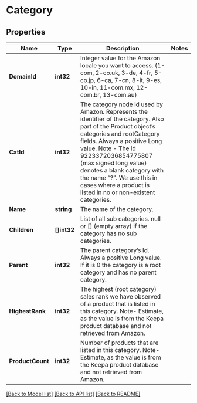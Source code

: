 # Category

## Properties
Name | Type | Description | Notes
------------ | ------------- | ------------- | -------------
**DomainId** | **int32** | Integer value for the Amazon locale you want to access. (1-com, 2-co.uk, 3-de, 4-fr, 5-co.jp, 6-ca, 7-cn, 8-it, 9-es, 10-in, 11-com.mx, 12-com.br, 13-com.au) | 
**CatId** | **int32** | The category node id used by Amazon. Represents the identifier of the category. Also part of the Product object’s categories and rootCategory fields. Always a positive Long value. Note - The id 9223372036854775807 (max signed long value) denotes a blank category with the name “?”. We use this in cases where a product is listed in no or non-existent categories. | 
**Name** | **string** | The name of the category. | 
**Children** | **[]int32** | List of all sub categories. null or [] (empty array) if the category has no sub categories. | 
**Parent** | **int32** | The parent category’s Id. Always a positive Long value. If it is 0 the category is a root category and has no parent category. | 
**HighestRank** | **int32** | The highest (root category) sales rank we have observed of a product that is listed in this category. Note- Estimate, as the value is from the Keepa product database and not retrieved from Amazon. | 
**ProductCount** | **int32** | Number of products that are listed in this category. Note- Estimate, as the value is from the Keepa product database and not retrieved from Amazon. | 

[[Back to Model list]](../README.md#documentation-for-models) [[Back to API list]](../README.md#documentation-for-api-endpoints) [[Back to README]](../README.md)


